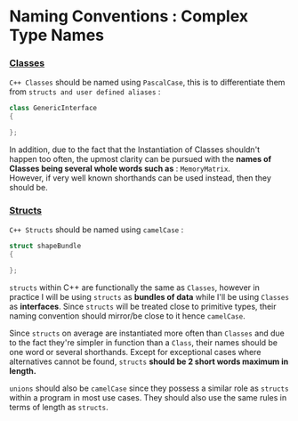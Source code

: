 # Naming Conventions : Complex Type Names
### <u>Classes </u>

`C++ Classes` should be named using `PascalCase`, this is to differentiate them from `structs and user defined aliases` :
``` cpp linenums="1"
class GenericInterface 
{

}; 
```

In addition, due to the fact that the Instantiation of Classes shouldn't happen too often, the upmost clarity can be pursued with the **names of Classes being several whole words such as** : `MemoryMatrix`.   
However, if very well known shorthands can be used instead, then they should be.

### <u>Structs </u>

`C++ Structs` should be named using `camelCase` :
``` cpp linenums="1"
struct shapeBundle 
{

}; 
```

`structs` within C++ are functionally the same as `Classes`, however in practice I will be using `structs` as **bundles of data** while I'll be using `Classes` as **interfaces**. 
Since `structs` will be treated close to primitive types, their naming convention should mirror/be close to it hence `camelCase`.  

Since `structs` on average are instantiated more often than `Classes` and due to the fact they're simpler in function than a `Class`, their names should be one word or several shorthands. Except for exceptional cases where alternatives cannot be found, `structs` **should be 2 short words maximum in length.**

`unions` should also be `camelCase` since they possess a similar role as `structs` within a program in most use cases. They should also use the same rules in terms of length as `structs`.